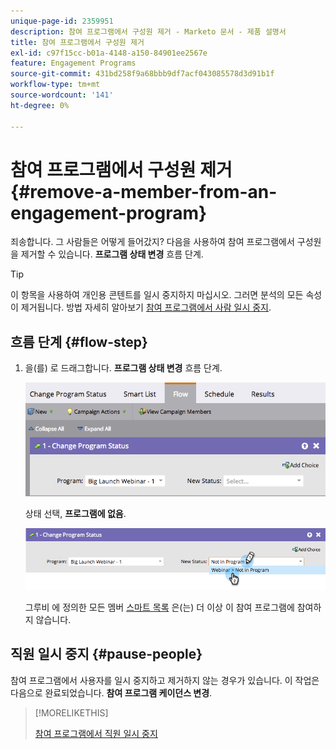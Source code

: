 ```yaml
---
unique-page-id: 2359951
description: 참여 프로그램에서 구성원 제거 - Marketo 문서 - 제품 설명서
title: 참여 프로그램에서 구성원 제거
exl-id: c97f15cc-b01a-4148-a150-84901ee2567e
feature: Engagement Programs
source-git-commit: 431bd258f9a68bbb9df7acf043085578d3d91b1f
workflow-type: tm+mt
source-wordcount: '141'
ht-degree: 0%

---
```


# 참여 프로그램에서 구성원 제거 {#remove-a-member-from-an-engagement-program}

죄송합니다. 그 사람들은 어떻게 들어갔지? 다음을 사용하여 참여 프로그램에서 구성원을 제거할 수 있습니다. **프로그램 상태 변경** 흐름 단계.

>[!TIP]
>
>이 항목을 사용하여 개인용 콘텐트를 일시 중지하지 마십시오. 그러면 분석의 모든 속성이 제거됩니다. 방법 자세히 알아보기 [참여 프로그램에서 사람 일시 중지](/help/marketo/product-docs/email-marketing/drip-nurturing/using-engagement-programs/pause-people-in-an-engagement-program.md).

## 흐름 단계 {#flow-step}

1. 을(를) 로 드래그합니다. **프로그램 상태 변경** 흐름 단계.

   ![](assets/image2014-9-15-18-3a15-3a57.png)

   상태 선택, **프로그램에 없음**.

   ![](assets/image2014-9-15-18-3a16-3a2.png)

   그루비 에 정의한 모든 멤버 [스마트 목록](/help/marketo/product-docs/core-marketo-concepts/smart-lists-and-static-lists/creating-a-smart-list/create-a-smart-list.md) 은(는) 더 이상 이 참여 프로그램에 참여하지 않습니다.

## 직원 일시 중지  {#pause-people}

참여 프로그램에서 사용자를 일시 중지하고 제거하지 않는 경우가 있습니다. 이 작업은 다음으로 완료되었습니다. **참여 프로그램 케이던스 변경**.

>[!MORELIKETHIS]
>
>[참여 프로그램에서 직원 일시 중지](/help/marketo/product-docs/email-marketing/drip-nurturing/using-engagement-programs/pause-people-in-an-engagement-program.md)
